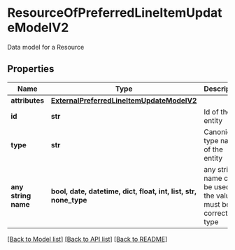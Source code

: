 # ResourceOfPreferredLineItemUpdateModelV2

Data model for a Resource

## Properties
Name | Type | Description | Notes
------------ | ------------- | ------------- | -------------
**attributes** | [**ExternalPreferredLineItemUpdateModelV2**](ExternalPreferredLineItemUpdateModelV2.md) |  | [optional] 
**id** | **str** | Id of the entity | [optional] 
**type** | **str** | Canonical type name of the entity | [optional] 
**any string name** | **bool, date, datetime, dict, float, int, list, str, none_type** | any string name can be used but the value must be the correct type | [optional]

[[Back to Model list]](../README.md#documentation-for-models) [[Back to API list]](../README.md#documentation-for-api-endpoints) [[Back to README]](../README.md)


